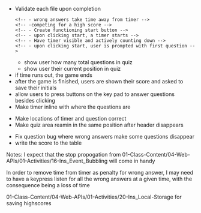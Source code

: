<!-- - Create index.html -->
<!-- - Create style.css -->
<!-- - Create script.js -->

- Validate each file upon completion
    <!-- - Explain the rules to user -->
    <!-- - number of questions -->
      <!-- - wrong answers take time away from timer -->
      <!-- -competing for a high score -->
      <!-- - Create functioning start button -->
      <!-- - upon clicking start, a timer starts -->
      <!-- - Have timer visible and actively counting down -->
      <!-- - upon clicking start, user is prompted with first question -->
  - show user how many total questions in quiz
  - show user their current position in quiz
    <!-- - After answering a question, user is prompted with the next question -->
    <!-- - If users answer is incorrect, they lose time from the timer -->
    <!-- - if all quetions are answered, the game ends -->
- if time runs out, the game ends
- after the game is finished, users are shown their score and asked to save their initials
- allow users to press buttons on the key pad to answer questions besides clicking
  <!-- - Have text in buttons be centered -->
  <!-- - Make answer buttons hidden until user press begin -->
- Make timer inline with where the questions are
<!-- - Make timer not beign until start is clicked -->
- Make locations of timer and question correct
- Make quiz area reamin in the same position after header disappears
<!-- - Store highscores on local files -->
- Fix question bug where wrong answers make some questions disappear
- write the score to the table

Notes: I expect that the stop propogation from 01-Class-Content/04-Web-APIs/01-Activities/16-Ins_Event_Bubbling will come in handy

In order to remove time from timer as penalty for wrong answer, I may need to have a keypress listen for all the wrong answers at a given time, with the consequence being a loss of time

01-Class-Content/04-Web-APIs/01-Activities/20-Ins_Local-Storage for saving highscores
